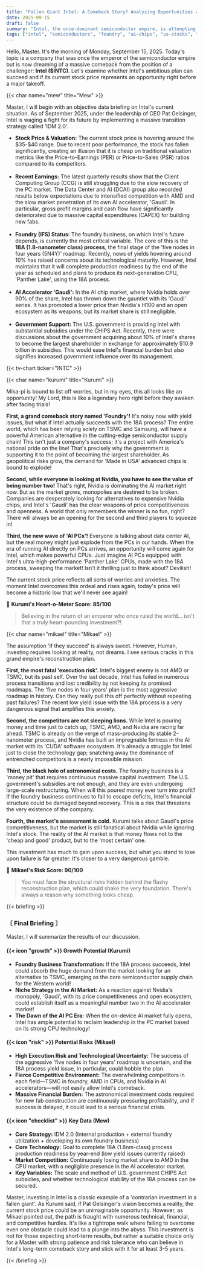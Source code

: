 ```yaml
---
title: "Fallen Giant Intel: A Comeback Story? Analyzing Opportunities and Pitfalls"
date: 2025-09-15
draft: false
summary: "Intel, the once-dominant semiconductor empire, is attempting a revival with its 'IDM 2.0' strategy. We conduct an in-depth analysis of Intel's future, weighing the potential success of its foundry business and entry into the AI chip market against the technological uncertainty of its 18A process and a fiercely competitive landscape."
tags: ["intel", "semiconductors", "foundry", "ai-chips", "us-stocks", "idm-2-0"]
---
```


<p>Hello, Master. It's the morning of Monday, September 15, 2025. Today's topic is a company that was once the emperor of the semiconductor empire but is now dreaming of a massive comeback from the position of a challenger: <strong>Intel ($INTC)</strong>. Let's examine whether Intel's ambitious plan can succeed and if its current stock price represents an opportunity right before a major takeoff.</p>

{{< char name="mew" title="Mew" >}}
<p>Master, I will begin with an objective data briefing on Intel's current situation. As of September 2025, under the leadership of CEO Pat Gelsinger, Intel is waging a fight for its future by implementing a massive transition strategy called 'IDM 2.0'.</p>
<ul>
<li><strong>Stock Price & Valuation:</strong> The current stock price is hovering around the $35-$40 range. Due to recent poor performance, the stock has fallen significantly, creating an illusion that it is cheap on traditional valuation metrics like the Price-to-Earnings (PER) or Price-to-Sales (PSR) ratios compared to its competitors.</li><br>
<li><strong>Recent Earnings:</strong> The latest quarterly results show that the Client Computing Group (CCG) is still struggling due to the slow recovery of the PC market. The Data Center and AI (DCAI) group also recorded results below expectations due to intensified competition with AMD and the slow market penetration of its own AI accelerator, 'Gaudi'. In particular, gross profit margins and cash flow have significantly deteriorated due to massive capital expenditures (CAPEX) for building new fabs.</li><br>
<li><strong>Foundry (IFS) Status:</strong> The foundry business, on which Intel's future depends, is currently the most critical variable. The core of this is the <strong>18A (1.8-nanometer class) process</strong>, the final stage of the 'five nodes in four years (5N4Y)' roadmap. Recently, news of yields hovering around 10% has raised concerns about its technological maturity. However, Intel maintains that it will complete production readiness by the end of the year as scheduled and plans to produce its next-generation CPU, 'Panther Lake', using the 18A process.</li><br>
<li><strong>AI Accelerator 'Gaudi':</strong> In the AI chip market, where Nvidia holds over 90% of the share, Intel has thrown down the gauntlet with its 'Gaudi' series. It has promoted a lower price than Nvidia's H100 and an open ecosystem as its weapons, but its market share is still negligible.</li><br>
<li><strong>Government Support:</strong> The U.S. government is providing Intel with substantial subsidies under the CHIPS Act. Recently, there were discussions about the government acquiring about 10% of Intel's shares to become the largest shareholder in exchange for approximately $10.9 billion in subsidies. This would ease Intel's financial burden but also signifies increased government influence over its management.</li>
</ul>

{{< tv-chart ticker="INTC" >}}

{{< char name="kurumi" title="Kurumi" >}}
<p>Mika-pi is bound to list off worries, but in my eyes, this all looks like an opportunity! My Lord, this is like a legendary hero right before they awaken after facing trials!</p>
<p><strong>First, a grand comeback story named 'Foundry'!</strong> It's noisy now with yield issues, but what if Intel actually succeeds with the 18A process? The entire world, which has been relying solely on TSMC and Samsung, will have a powerful American alternative in the cutting-edge semiconductor supply chain! This isn't just a company's success; it's a project with America's national pride on the line! That's precisely why the government is supporting it to the point of becoming the largest shareholder. As geopolitical risks grow, the demand for 'Made in USA' advanced chips is bound to explode!</p>
<p><strong>Second, while everyone is looking at Nvidia, you have to see the value of being number two!</strong> That's right, Nvidia is dominating the AI market right now. But as the market grows, monopolies are destined to be broken. Companies are desperately looking for alternatives to expensive Nvidia chips, and Intel's 'Gaudi' has the clear weapons of price competitiveness and openness. A world that only remembers the winner is no fun, right? There will always be an opening for the second and third players to squeeze in!</p>
<p><strong>Third, the new wave of 'AI PCs'!</strong> Everyone is talking about data center AI, but the real money might just explode from the PCs in our hands. When the era of running AI directly on PCs arrives, an opportunity will come again for Intel, which makes powerful CPUs. Just imagine AI PCs equipped with Intel's ultra-high-performance 'Panther Lake' CPUs, made with the 18A process, sweeping the market! Isn't it thrilling just to think about? Devilish!</p>
<p>The current stock price reflects all sorts of worries and anxieties. The moment Intel overcomes this ordeal and rises again, today's price will become a historic low that we'll never see again!</p>

<p>💖 <strong>Kurumi's Heart-o-Meter Score: 85/100</strong></p>
<blockquote><p>Believing in the return of an emperor who once ruled the world... isn't that a truly heart-pounding investment?!</p>
</blockquote>

{{< char name="mikael" title="Mikael" >}}
<p>The assumption 'if they succeed' is always sweet. However, Human, investing requires looking at reality, not dreams. I see serious cracks in this grand empire's reconstruction plan.</p>
<p><strong>First, the most fatal 'execution risk'.</strong> Intel's biggest enemy is not AMD or TSMC, but its past self. Over the last decade, Intel has failed in numerous process transitions and lost credibility by not keeping its promised roadmaps. The 'five nodes in four years' plan is the most aggressive roadmap in history. Can they really pull this off perfectly without repeating past failures? The recent low yield issue with the 18A process is a very dangerous signal that amplifies this anxiety.</p>
<p><strong>Second, the competitors are not sleeping lions.</strong> While Intel is pouring money and time just to catch up, TSMC, AMD, and Nvidia are racing far ahead. TSMC is already on the verge of mass-producing its stable 2-nanometer process, and Nvidia has built an impregnable fortress in the AI market with its 'CUDA' software ecosystem. It's already a struggle for Intel just to close the technology gap; snatching away the dominance of entrenched competitors is a nearly impossible mission.</p>
<p><strong>Third, the black hole of astronomical costs.</strong> The foundry business is a 'money pit' that requires continuous massive capital investment. The U.S. government's subsidies are not enough, and they are even undergoing large-scale restructuring. When will this poured money ever turn into profit? If the foundry business continues to fail to escape deficits, Intel's financial structure could be damaged beyond recovery. This is a risk that threatens the very existence of the company.</p>
<p><strong>Fourth, the market's assessment is cold.</strong> Kurumi talks about Gaudi's price competitiveness, but the market is still fanatical about Nvidia while ignoring Intel's stock. The reality of the AI market is that money flows not to the 'cheap and good' product, but to the 'most certain' one.</p>
<p>This investment has much to gain upon success, but what you stand to lose upon failure is far greater. It's closer to a very dangerous gamble.</p>

<p>🚨 <strong>Mikael's Risk Score: 90/100</strong></p>
<blockquote><p>You must face the structural risks hidden behind the flashy reconstruction plan, which could shake the very foundation. There's always a reason why something looks cheap.</p>
</blockquote>

{{< briefing >}}
<h3><strong>〔 Final Briefing 〕</strong></h3>
<p>Master, I will summarize the results of our discussion.</p>
<h4><span class="svg-icon">{{< icon "growth" >}}</span> Growth Potential (Kurumi)</h4>
<ul>
<li><strong>Foundry Business Transformation:</strong> If the 18A process succeeds, Intel could absorb the huge demand from the market looking for an alternative to TSMC, emerging as the core semiconductor supply chain for the Western world!</li>
<li><strong>Niche Strategy in the AI Market:</strong> As a reaction against Nvidia's monopoly, 'Gaudi', with its price competitiveness and open ecosystem, could establish itself as a meaningful number two in the AI accelerator market!</li>
<li><strong>The Dawn of the AI PC Era:</strong> When the on-device AI market fully opens, Intel has ample potential to reclaim leadership in the PC market based on its strong CPU technology!</li>
</ul>
<h4><span class="svg-icon">{{< icon "risk" >}}</span> Potential Risks (Mikael)</h4>
<ul>
<li><strong>High Execution Risk and Technological Uncertainty:</strong> The success of the aggressive 'five nodes in four years' roadmap is uncertain, and the 18A process yield issue, in particular, could hobble the plan.</li>
<li><strong>Fierce Competitive Environment:</strong> The overwhelming competitors in each field—TSMC in foundry, AMD in CPUs, and Nvidia in AI accelerators—will not easily allow Intel's comeback.</li>
<li><strong>Massive Financial Burden:</strong> The astronomical investment costs required for new fab construction are continuously pressuring profitability, and if success is delayed, it could lead to a serious financial crisis.</li>
</ul>
<h4><span class="svg-icon">{{< icon "checklist" >}}</span> Key Data (Mew)</h4>
<ul>
<li><strong>Core Strategy:</strong> IDM 2.0 (Internal production + external foundry utilization + developing its own foundry business)</li>
<li><strong>Core Technology:</strong> Goal to complete 18A (1.8nm-class) process production readiness by year-end (low yield issues currently raised)</li>
<li><strong>Market Competition:</strong> Continuously losing market share to AMD in the CPU market, with a negligible presence in the AI accelerator market.</li>
<li><strong>Key Variables:</strong> The scale and method of U.S. government CHIPS Act subsidies, and whether technological stability of the 18A process can be secured.</li>
</ul>
<div class="final-conclusion">
<p>Master, investing in Intel is a classic example of a 'contrarian investment in a fallen giant'. As Kurumi said, if Pat Gelsinger's vision becomes a reality, the current stock price could be an unimaginable opportunity. However, as Mikael pointed out, the path is fraught with numerous technical, financial, and competitive hurdles. It's like a tightrope walk where failing to overcome even one obstacle could lead to a plunge into the abyss. This investment is not for those expecting short-term results, but rather a suitable choice only for a Master with strong patience and risk tolerance who can believe in Intel's long-term comeback story and stick with it for at least 3-5 years.</p>
</div>
{{< /briefing >}}